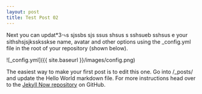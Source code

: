 ```yaml
---
layout: post
title: Test Post 02 
---
```


Next you can updat*3-৳s sjssbs sjs ssus shsus s sshsueb sshsus e your sithshsjsjkssksskse name, avatar and other options using the _config.yml file in the root of your repository (shown below).

![_config.yml]({{ site.baseurl }}/images/config.png)

The easiest way to make your first post is to edit this one. Go into /_posts/ and update the Hello World markdown file. For more instructions head over to the [Jekyll Now repository](https://github.com/barryclark/jekyll-now) on GitHub.
